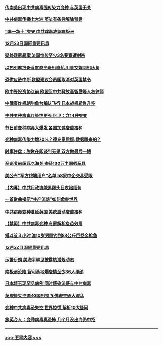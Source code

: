 #### [传南美出现中共病毒强传染力变种 与英国无关](../pages/prog202/a103016518.md?t=12240151) 
#### [中共病毒传播七大洲 英法有条件解除禁运](../pages/prog202/a103016597.md?t=12240151) 
#### [“唯一净土”失守 中共病毒攻陷南极洲](../pages/prog202/a103016433.md?t=12240151) 
#### [12月23日国际重要讯息](../pages/prog202/a103016434.md?t=12240151) 
#### [疑处理家暴案 法国惊传至少3名警察遭射杀](../pages/prog202/a103016245.md?t=12240151) 
#### [以色列摩洛哥首度商务班机直航 川普女婿同机庆贺](../pages/prog202/a103016191.md?t=12240151) 
#### [恐供应链中断 欧盟建议会员国取消对英国禁令](../pages/prog202/a103016179.md?t=12240151) 
#### [欧中签投资协议前 欧盟促中共释放高智晟等人权律师](../pages/prog202/a103016173.md?t=12240151) 
#### [中俄轰炸机朝钓鱼台编队飞行 日本战机紧急升空](../pages/prog202/a103016154.md?t=12240151) 
#### [中共变种病毒传染性更强 世卫：含14种突变](../pages/prog202/a103016119.md?t=12240151) 
#### [节日前变种病毒大爆发 各国加速疫苗接种](../pages/prog202/a103016078.md?t=12240151) 
#### [变种病毒传染力增70%？德专家质疑:数据哪来的？](../pages/prog202/a103015990.md?t=12240151) 
#### [时事拼盘：脱欧在即谈判无果 双方做最后一博](../pages/prog202/a103016026.md?t=12240151) 
#### [圣诞节前纽瓦克海关 查获130万中国假玩具](../pages/prog202/a103015977.md?t=12240151) 
#### [美公布“军方终端用户”名单 58家中企交易受限](../pages/prog202/a103015805.md?t=12240151) 
#### [【内幕】中共用政协兼黑帮头目攻陷缅甸](../pages/prog202/a103015868.md?t=12240151) 
#### [一首歌曲揭示“共产流氓”如何危害世界](../pages/prog202/a103015846.md?t=12240151) 
#### [中共病毒变种蔓延英国 美欧启动疫苗接种](../pages/prog202/a103015830.md?t=12240151) 
#### [【禁闻】中共病毒变种 专家解析疫苗效用](../pages/prog202/a103015823.md?t=12240151) 
#### [搏斗近３小时 澳10岁男童钓到88公斤巨型金枪鱼](../pages/prog202/a103015735.md?t=12240151) 
#### [12月22日国际重要讯息](../pages/prog202/a103015662.md?t=12240151) 
#### [示警伊朗 美海军罕见披露核潜舰动态](../pages/prog202/a103015568.md?t=12240151) 
#### [南极洲沦陷 智利基地爆疫情至少36人确诊](../pages/prog202/a103015559.md?t=12240151) 
#### [日本埼玉现罕见病例 同时感染流感与中共病毒](../pages/prog202/a103015555.md?t=12240151) 
#### [英疫情失控逾40国封锁 多佛港交通大混乱](../pages/prog202/a103015416.md?t=12240151) 
#### [变种中共病毒恐失控 世界惊慌 解析10大疑问](../pages/prog202/a103015397.md?t=12240151) 
#### [旅英台人：变种病毒真恐怖 几个月没出门仍中招](../pages/prog202/a103015267.md?t=12240151) 

----
#### [ >>> 更早内容 <<< ](../indexes/prog202-earlier.md)

